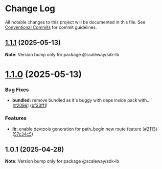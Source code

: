 # Change Log

All notable changes to this project will be documented in this file.
See [Conventional Commits](https://conventionalcommits.org) for commit guidelines.

## [1.1.1](https://github.com/scaleway/scaleway-sdk-js/compare/@scaleway/sdk-lb@1.1.0...@scaleway/sdk-lb@1.1.1) (2025-05-13)

**Note:** Version bump only for package @scaleway/sdk-lb

# [1.1.0](https://github.com/scaleway/scaleway-sdk-js/compare/@scaleway/sdk-lb@1.0.1...@scaleway/sdk-lb@1.1.0) (2025-05-13)

### Bug Fixes

- **bundled:** remove bundled as it's buggy with deps inside pack with… ([#2096](https://github.com/scaleway/scaleway-sdk-js/issues/2096)) ([bf33ff1](https://github.com/scaleway/scaleway-sdk-js/commit/bf33ff1f9cdd951add94817dac27239c86ef5437))

### Features

- **lb:** enable devtools generation for path_begin new route feature ([#2113](https://github.com/scaleway/scaleway-sdk-js/issues/2113)) ([57c34c5](https://github.com/scaleway/scaleway-sdk-js/commit/57c34c58185ac4193269d0be66ec8930884520f2))

## 1.0.1 (2025-04-28)

**Note:** Version bump only for package @scaleway/sdk-lb
